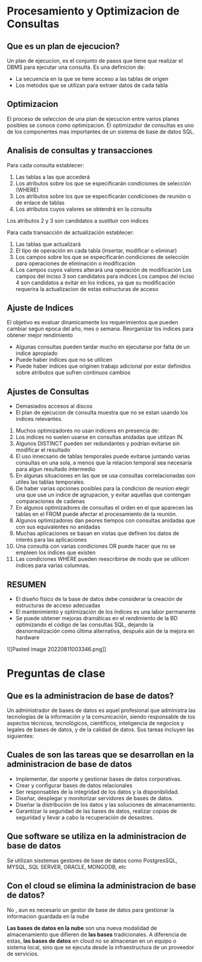
# Procesamiento y Optimizacion de Consultas
## Que es un plan de ejecucion?
Un plan de ejecucion, es el conjunto de pasos que tiene que realizar el DBMS para ejecutar una consulta. Es una definicion de:
- La secuencia en la que se tiene acceso a las tablas de origen
- Los metodos que se utilizan para extraer datos de cada tabla

## Optimizacion

El proceso de seleccion de una plan de ejecucion entre varios planes posibles se conoce como optimizacion.
El optimizador de consultas es uno de los componentes mas importantes de un sistema de base de datos SQL.

## Analisis de consultas y transacciones
Para cada consulta establecer: 
1. Las tablas a las que accederá 
2. Los atributos sobre los que se especificarán condiciones de selección (WHERE)
3. Los atributos sobre los que se especificarán condiciones de reunión o de enlace de tablas
4. Los atributos cuyos valores se obtendrá en la consulta

Los atributos 2 y 3 son candidatos a sustituir con indices

Para cada transacción de actualización establecer: 
1. Las tablas que actualizará
2. El tipo de operación en cada tabla (insertar, modificar o eliminar)
3. Los campos sobre los que se especificarán condiciones de selección para operaciones de eliminación o modificación 
4. Los campos cuyos valores alterará una operación de modificación
Los campos del inciso 3 son candidatos para índices 
Los campos del inciso 4 son candidatos a evitar en los índices, ya que su modificación requerira la actualizacion de estas estructuras de acceso

## Ajuste de Indices
El objetivo es evaluar dinamicamente los requerimientos que pueden cambiar segun epoca del año, mes o semana.
Reorganizar los indices para obtener mejor rendimiento

- Algunas consultas pueden tardar mucho en ejecutarse por falta de un indice apropiado
- Puede haber indices que no se utilicen 
- Puede haber indices que originen trabajo adicional por estar definidos sobre atributos que sufren continuos cambios

## Ajustes de Consultas
- Demasiados accesos al discos
- El plan de ejecucion de consulta muestra que no se estan usando los indices relevantes.

1. Muchos optimizadores no usan indicens en presencia de:
2. Los indices no suelen usarse en consultas anidadas que utilizan IN.
3. Algunos DISTINCT pueden ser redundantes y podrian evitarse sin modificar el resultado
4. El uso innecsario de tablas temporales puede evitarse juntando varias consultas en una sola, a menos que la relacion temporal sea necesaria para algun resultado intermedio
5. En algunas situaciones en las que se usa consultas correlacionadas son utiles las tablas temporales.
6. De haber varias opciones posibles para la condicion de reunion elegir una que use un indice de agrupacion, y evitar aquellas que contengan comparaciones de cadenas
7. En algunos optimizadores de consultas el orden en el que aparecen las tablas en el FROM puede afectar el procesamiento de la reunión.
8. Algunos optimizadores dan peores tiempos con consultas anidadas que con sus equivalentes no anidadas
9. Muchas aplicaciones se basan en vistas que definen los datos de interés para las aplicaciones
10. Una consulta con varias condiciones OR puede hacer que no se empleen los índices que existen
11. Las condiciones WHERE pueden reescribirse de modo que se utilicen índices para varias columnas.

## RESUMEN
- El diseño físico de la base de datos debe considerar la creación de estructuras de acceso adecuadas
- El mantenimiento y optimización de los índices es una labor permanente
- Se puede obtener mejoras dramáticas en el rendimiento de la BD optimizando el código de las consultas SQL, dejando la desnormalización como última alternativa, después aún de la mejora en hardware


![[Pasted image 20220811003346.png]]


# Preguntas de clase
## Que es la administracion de base de datos?
Un administrador de bases de datos es aquel profesional que administra las tecnologías de la información y la comunicación, siendo responsable de los aspectos técnicos, tecnológicos, científicos, inteligencia de negocios y legales de bases de datos, y de la calidad de datos. Sus tareas incluyen las siguientes:

## Cuales de son las tareas que se desarrollan en la administracion de base de datos

-   Implementar, dar soporte y gestionar bases de datos corporativas.
-   Crear y configurar bases de datos relacionales
-   Ser responsables de la integridad de los datos y la disponibilidad.
-   Diseñar, desplegar y monitorizar servidores de bases de datos.
-   Diseñar la distribución de los datos y las soluciones de almacenamiento.
-   Garantizar la seguridad de las bases de datos, realizar copias de seguridad y llevar a cabo la recuperación de desastres.

## Que software se utiliza en la administracion de base de datos
Se utilizan sisstemas gestores de base de datos como PostgresSQL, MYSQL, SQL SERVER, ORACLE, MONGODB, etc

## Con el cloud se elimina la administracion de base de datos?
No , aun es necesario un gestor de base de datos para gestionar la informacion guardada en la nube

**Las bases de datos en la nube** son una nueva modalidad de almacenamiento que difieren de **las bases** tradicionales. A diferencia de estas, **las bases de datos** en cloud no se almacenan en un equipo o sistema local, sino que se ejecuta desde la infraestructura de un proveedor de servicios.


